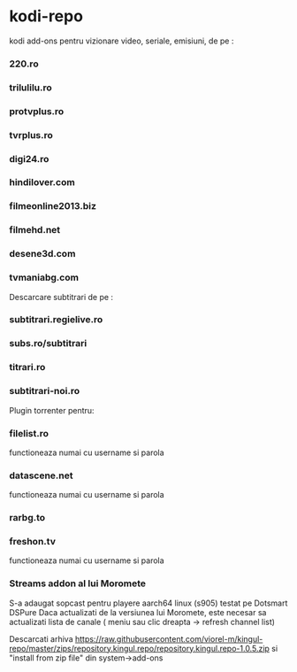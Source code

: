 # kodi-repo
kodi add-ons pentru vizionare video, seriale, emisiuni, de pe : 

### 220.ro

### trilulilu.ro

### protvplus.ro

### tvrplus.ro

### digi24.ro

### hindilover.com

### filmeonline2013.biz

### filmehd.net

### desene3d.com

### tvmaniabg.com

Descarcare subtitrari de pe :

### subtitrari.regielive.ro
### subs.ro/subtitrari
### titrari.ro
### subtitrari-noi.ro

Plugin torrenter pentru:

### filelist.ro
functioneaza numai cu username si parola
### datascene.net
functioneaza numai cu username si parola
### rarbg.to
### freshon.tv
functioneaza numai cu username si parola

### Streams addon al lui Moromete
S-a adaugat sopcast pentru playere aarch64 linux (s905) testat pe Dotsmart DSPure
Daca actualizati de la versiunea lui Moromete, este necesar sa actualizati lista de canale ( meniu sau clic dreapta -> refresh channel list)


Descarcati arhiva https://raw.githubusercontent.com/viorel-m/kingul-repo/master/zips/repository.kingul.repo/repository.kingul.repo-1.0.5.zip si "install from zip file" din system->add-ons
